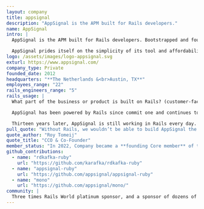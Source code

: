 ```yaml
---
layout: company
title: appsignal
description: "AppSignal is the APM built for Rails developers."
name: AppSignal
intro: |
  AppSignal is the APM built for Rails developers. Bootstrapped and founded in Amsterdam, AppSignal started as a small tool before "APM" was even a buzzword. They have now grown into a complete monitoring solution. From error tracking and performance insights to logs and more, it all works right out of the box.

  AppSignal prides itself on the simplicity of its tool and affordability for teams of all sizes, from hobbyists and startups to SMEs and beyond. Today, it helps thousands of developers ship code faster and catch issues before their customers even notice.
logo: /assets/images/logo-appsignal.svg
exturl: https://www.appsignal.com/
company_type: Private
founded_date: 2012
headquarters: "**The Netherlands &<br>Austin, TX**"
employees_range: "22"
rails_engineers_range: "5"
rails_usage: |
  What part of the business or product is built on Rails? (customer-facing web apps, API backend, etc.), notable gems or libraries you rely on, monolith or microservices (or something in between)? Are you using Hotwire for the frontend? Have you deployed with Kamal? etc.

  AppSignal has been powered by Rails since commit one and continues to rely on the framework today. Rails powers the core of AppSignal’s monitoring tool.  Their Ruby integration provides first-class Rails support, making installing AppSignal in Rails applications a breeze.

  Thirteen years later, AppSignal is still working in Rails every day. The framework allows their small development team to ship quickly, maintain focus, and build features they’re proud of. AppSignal’s Ruby gem has accumulated over 4,000 commits from more than 60 contributors and is currently on its fourth major version, with continuous improvements in each release.
pull_quote: "Without Rails, we wouldn’t be able to build AppSignal the way we do, leveraging the power of the framework and its community. By joining the Rails Foundation, we want to play our part in helping new and existing developers discover, learn, and enjoy working with the framework that made us."
quote_author: "Roy Tomeij"
quote_title: "CCO & Co-Founder"
member_status: "In 2022, Company became a **founding Core member** of the Rails Foundation."
github_contributions:
  - name: "rdkafka-ruby"
    url: "https://github.com/karafka/rdkafka-ruby"
  - name: "appsignal-ruby"
    url: "https://github.com/appsignal/appsignal-ruby"
  - name: "mono"
    url: "https://github.com/appsignal/mono/"
community: |
  Three times Rails World platinum sponsor, and a sponsor of dozens of other Ruby and Rails events and projects.
---
```

